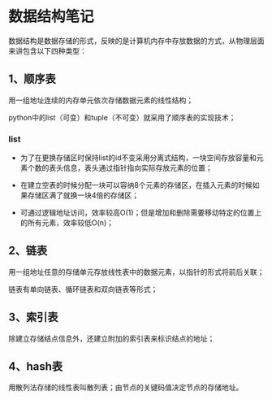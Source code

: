 # 数据结构笔记 

数据结构是数据存储的形式，反映的是计算机内存中存放数据的方式，从物理层面来讲包含以下四种类型：

## 1、顺序表

用一组地址连续的内存单元依次存储数据元素的线性结构；

python中的list（可变）和tuple（不可变）就采用了顺序表的实现技术；

### list

 * 为了在更换存储区时保持list的id不变采用分离式结构，一块空间存放容量和元素个数的表头信息，表头通过指针指向实际存放元素的位置；

 * 在建立空表的时候分配一块可以容纳8个元素的存储区，在插入元素的时候如果存储区满了就换一块4倍的存储区；

 * 可通过逻辑地址访问，效率较高O(1)；但是增加和删除需要移动特定的位置上的所有元素，效率较低O(n)；

## 2、链表

用一组地址任意的存储单元存放线性表中的数据元素，以指针的形式将前后关联；

链表有单向链表、循环链表和双向链表等形式；

## 3、索引表

除建立存储结点信息外，还建立附加的索引表来标识结点的地址；

## 4、hash表

用散列法存储的线性表叫散列表；由节点的关键码值决定节点的存储地址。